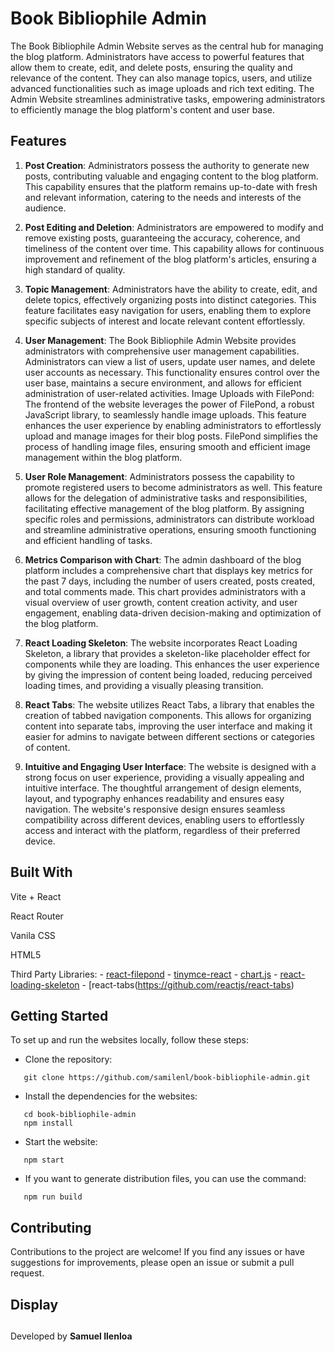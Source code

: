 # Book Bibliophile Admin

The Book Bibliophile Admin Website serves as the central hub for managing the blog platform. Administrators have access to powerful features that allow them to create, edit, and delete posts, ensuring the quality and relevance of the content. They can also manage topics, users, and utilize advanced functionalities such as image uploads and rich text editing. The Admin Website streamlines administrative tasks, empowering administrators to efficiently manage the blog platform's content and user base.

## Features

1. __Post Creation__: Administrators possess the authority to generate new posts, contributing valuable and engaging content to the blog platform. This capability ensures that the platform remains up-to-date with fresh and relevant information, catering to the needs and interests of the audience.
  
2. __Post Editing and Deletion__: Administrators are empowered to modify and remove existing posts, guaranteeing the accuracy, coherence, and timeliness of the content over time. This capability allows for continuous improvement and refinement of the blog platform's articles, ensuring a high standard of quality.
  
3. __Topic Management__: Administrators have the ability to create, edit, and delete topics, effectively organizing posts into distinct categories. This feature facilitates easy navigation for users, enabling them to explore specific subjects of interest and locate relevant content effortlessly.
  
4. __User Management__: The Book Bibliophile Admin Website provides administrators with comprehensive user management capabilities. Administrators can view a list of users, update user names, and delete user accounts as necessary. This functionality ensures control over the user base, maintains a secure environment, and allows for efficient administration of user-related activities.
Image Uploads with FilePond: The frontend of the website leverages the power of FilePond, a robust JavaScript library, to seamlessly handle image uploads. This feature enhances the user experience by enabling administrators to effortlessly upload and manage images for their blog posts. FilePond simplifies the process of handling image files, ensuring smooth and efficient image management within the blog platform.

5. __User Role Management__: Administrators possess the capability to promote registered users to become administrators as well. This feature allows for the delegation of administrative tasks and responsibilities, facilitating effective management of the blog platform. By assigning specific roles and permissions, administrators can distribute workload and streamline administrative operations, ensuring smooth functioning and efficient handling of tasks.

6. __Metrics Comparison with Chart__: The admin dashboard of the blog platform includes a comprehensive chart that displays key metrics for the past 7 days, including the number of users created, posts created, and total comments made. This chart provides administrators with a visual overview of user growth, content creation activity, and user engagement, enabling data-driven decision-making and optimization of the blog platform.
   
7. __React Loading Skeleton__: The website incorporates React Loading Skeleton, a library that provides a skeleton-like placeholder effect for components while they are loading. This enhances the user experience by giving the impression of content being loaded, reducing perceived loading times, and providing a visually pleasing transition.

8. __React Tabs__: The website utilizes React Tabs, a library that enables the creation of tabbed navigation components. This allows for organizing content into separate tabs, improving the user interface and making it easier for admins to navigate between different sections or categories of content.

9. __Intuitive and Engaging User Interface__: The website is designed with a strong focus on user experience, providing a visually appealing and intuitive interface. The thoughtful arrangement of design elements, layout, and typography enhances readability and ensures easy navigation. The website's responsive design ensures seamless compatibility across different devices, enabling users to effortlessly access and interact with the platform, regardless of their preferred device.



## Built With

Vite + React

React Router

Vanila CSS

HTML5

Third Party Libraries: 
    - [react-filepond](https://github.com/pqina/react-filepond)
    - [tinymce-react](https://github.com/tinymce/tinymce-react)
    - [chart.js](https://github.com/chartjs/Chart.js)
    - [react-loading-skeleton](https://github.com/dvtng/react-loading-skeleton)
    - [react-tabs(https://github.com/reactjs/react-tabs)

## Getting Started
To set up and run the websites locally, follow these steps:


- Clone the repository:
```
   git clone https://github.com/samilenl/book-bibliophile-admin.git
```

- Install the dependencies for the websites:
```
   cd book-bibliophile-admin
   npm install
```

- Start the website:
```
   npm start
```

- If you want to generate distribution files, you can use the command:
```
   npm run build
```

   
## Contributing

Contributions to the project are welcome! If you find any issues or have suggestions for improvements, please open an issue or submit a pull request.

## Display







##




Developed by __Samuel Ilenloa__
